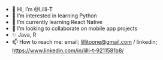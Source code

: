 - 👋 Hi, I’m @Lilli-T
- 👀 I’m interested in learning Python
- 🌱 I’m currently learning React Native
- 💞️ I’m looking to collaborate on mobile app projects
- ✨ Java, R
- 📫 How to reach me: email; lillitoone@gmail.com / linkedin; https://www.linkedin.com/in/lilli-t-9211581b8/

<!---
Lilli-T/Lilli-T is a ✨ special ✨ repository because its `README.md` (this file) appears on your GitHub profile.
You can click the Preview link to take a look at your changes.
--->
